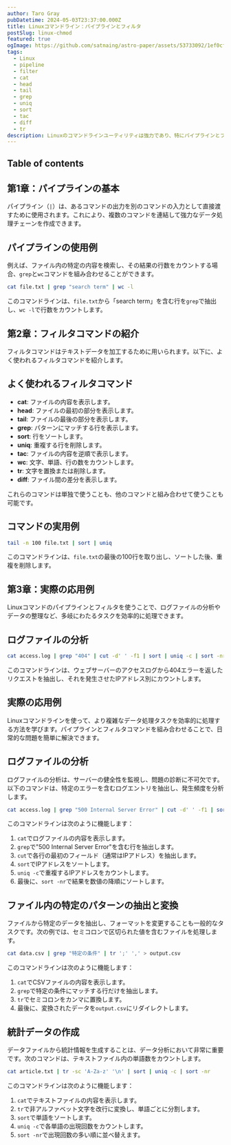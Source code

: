 ```yaml
---
author: Taro Gray
pubDatetime: 2024-05-03T23:37:00.000Z
title: Linuxコマンドライン：パイプラインとフィルタ
postSlug: linux-chmod
featured: true
ogImage: https://github.com/satnaing/astro-paper/assets/53733092/1ef0cf03-8137-4d67-ac81-84a032119e3a
tags:
  - Linux
  - pipeline
  - filter
  - cat
  - head
  - tail
  - grep
  - uniq
  - sort
  - tac
  - diff
  - tr
description: Linuxのコマンドラインユーティリティは強力であり、特にパイプラインとフィルタを使うことで、複雑なタスクを効率的に実行できます。このブログでは、これらのコンセプトと一般的に使用されるコマンドを紹介します。
---
```


## Table of contents

## 第1章：パイプラインの基本

パイプライン（`|`）は、あるコマンドの出力を別のコマンドの入力として直接渡すために使用されます。これにより、複数のコマンドを連結して強力なデータ処理チェーンを作成できます。

## パイプラインの使用例

例えば、ファイル内の特定の内容を検索し、その結果の行数をカウントする場合、`grep`と`wc`コマンドを組み合わせることができます。

```bash
cat file.txt | grep "search term" | wc -l
```

このコマンドラインは、`file.txt`から「search term」を含む行を`grep`で抽出し、`wc -l`で行数をカウントします。

## 第2章：フィルタコマンドの紹介

フィルタコマンドはテキストデータを加工するために用いられます。以下に、よく使われるフィルタコマンドを紹介します。

## よく使われるフィルタコマンド

- **cat**: ファイルの内容を表示します。
- **head**: ファイルの最初の部分を表示します。
- **tail**: ファイルの最後の部分を表示します。
- **grep**: パターンにマッチする行を表示します。
- **sort**: 行をソートします。
- **uniq**: 重複する行を削除します。
- **tac**: ファイルの内容を逆順で表示します。
- **wc**: 文字、単語、行の数をカウントします。
- **tr**: 文字を置換または削除します。
- **diff**: ファイル間の差分を表示します。

これらのコマンドは単独で使うことも、他のコマンドと組み合わせて使うことも可能です。

## コマンドの実用例

```bash
tail -n 100 file.txt | sort | uniq
```

このコマンドラインは、`file.txt`の最後の100行を取り出し、ソートした後、重複を削除します。

## 第3章：実際の応用例

Linuxコマンドのパイプラインとフィルタを使うことで、ログファイルの分析やデータの整理など、多岐にわたるタスクを効率的に処理できます。

## ログファイルの分析

```bash
cat access.log | grep "404" | cut -d' ' -f1 | sort | uniq -c | sort -nr
```

このコマンドラインは、ウェブサーバーのアクセスログから404エラーを返したリクエストを抽出し、それを発生させたIPアドレス別にカウントします。

## 実際の応用例

Linuxコマンドラインを使って、より複雑なデータ処理タスクを効率的に処理する方法を学びます。パイプラインとフィルタコマンドを組み合わせることで、日常的な問題を簡単に解決できます。

## ログファイルの分析

ログファイルの分析は、サーバーの健全性を監視し、問題の診断に不可欠です。以下のコマンドは、特定のエラーを含むログエントリを抽出し、発生頻度を分析します。

```bash
cat access.log | grep "500 Internal Server Error" | cut -d' ' -f1 | sort | uniq -c | sort -nr
```

このコマンドラインは次のように機能します：

1. `cat`でログファイルの内容を表示します。
2. `grep`で"500 Internal Server Error"を含む行を抽出します。
3. `cut`で各行の最初のフィールド（通常はIPアドレス）を抽出します。
4. `sort`でIPアドレスをソートします。
5. `uniq -c`で重複するIPアドレスをカウントします。
6. 最後に、`sort -nr`で結果を数値の降順にソートします。

## ファイル内の特定のパターンの抽出と変換

ファイルから特定のデータを抽出し、フォーマットを変更することも一般的なタスクです。次の例では、セミコロンで区切られた値を含むファイルを処理します。

```bash
cat data.csv | grep "特定の条件" | tr ';' ',' > output.csv
```

このコマンドラインは次のように機能します：

1. `cat`でCSVファイルの内容を表示します。
2. `grep`で特定の条件にマッチする行だけを抽出します。
3. `tr`でセミコロンをカンマに置換します。
4. 最後に、変換されたデータを`output.csv`にリダイレクトします。

## 統計データの作成

データファイルから統計情報を生成することは、データ分析において非常に重要です。次のコマンドは、テキストファイル内の単語数をカウントします。

```bash
cat article.txt | tr -sc 'A-Za-z' '\n' | sort | uniq -c | sort -nr
```

このコマンドラインは次のように機能します：

1. `cat`でテキストファイルの内容を表示します。
2. `tr`で非アルファベット文字を改行に変換し、単語ごとに分割します。
3. `sort`で単語をソートします。
4. `uniq -c`で各単語の出現回数をカウントします。
5. `sort -nr`で出現回数の多い順に並べ替えます。
